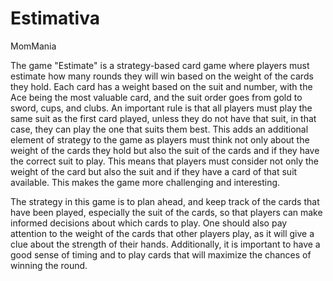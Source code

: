 # Estimativa
MomMania

The game "Estimate" is a strategy-based card game where players must estimate how many rounds they will win based on the weight of the cards they hold. Each card has a weight based on the suit and number, with the Ace being the most valuable card, and the suit order goes from gold to sword, cups, and clubs. An important rule is that all players must play the same suit as the first card played, unless they do not have that suit, in that case, they can play the one that suits them best. This adds an additional element of strategy to the game as players must think not only about the weight of the cards they hold but also the suit of the cards and if they have the correct suit to play. This means that players must consider not only the weight of the card but also the suit and if they have a card of that suit available. This makes the game more challenging and interesting.

The strategy in this game is to plan ahead, and keep track of the cards that have been played, especially the suit of the cards, so that players can make informed decisions about which cards to play. One should also pay attention to the weight of the cards that other players play, as it will give a clue about the strength of their hands. Additionally, it is important to have a good sense of timing and to play cards that will maximize the chances of winning the round.
